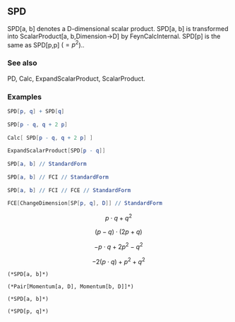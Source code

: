 ##  SPD 

SPD[a, b] denotes a D-dimensional scalar product. SPD[a, b] is transformed into ScalarProduct[a, b,Dimension->D] by FeynCalcInternal. SPD[p] is the same as SPD[p,p] $\left(=p^2\right.$)..

###  See also 

PD, Calc, ExpandScalarProduct, ScalarProduct.

###  Examples 

```mathematica
SPD[p, q] + SPD[q] 
 
SPD[p - q, q + 2 p] 
 
Calc[ SPD[p - q, q + 2 p] ] 
 
ExpandScalarProduct[SPD[p - q]] 
 
SPD[a, b] // StandardForm 
 
SPD[a, b] // FCI // StandardForm 
 
SPD[a, b] // FCI // FCE // StandardForm 
 
FCE[ChangeDimension[SP[p, q], D]] // StandardForm
```

$$p\cdot q+q^2$$

$$(p-q)\cdot (2 p+q)$$

$$-p\cdot q+2 p^2-q^2$$

$$-2 (p\cdot q)+p^2+q^2$$

```
(*SPD[a, b]*)

(*Pair[Momentum[a, D], Momentum[b, D]]*)

(*SPD[a, b]*)

(*SPD[p, q]*)
```